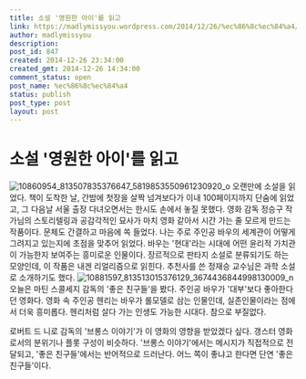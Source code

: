 ```yaml
---
title: 소설 '영원한 아이'를 읽고
link: https://madlymissyou.wordpress.com/2014/12/26/%ec%86%8c%ec%84%a4/
author: madlymissyou
description: 
post_id: 847
created: 2014-12-26 23:34:00
created_gmt: 2014-12-26 14:34:00
comment_status: open
post_name: %ec%86%8c%ec%84%a4
status: publish
post_type: post
layout: post
---
```


# 소설 '영원한 아이'를 읽고

![10860954_813507835376647_5819853550961230920_o](https://madlymissyou.files.wordpress.com/2015/01/10860954_813507835376647_5819853550961230920_o.jpg?w=300) 오랜만에 소설을 읽었다. 책이 도착한 날, 간밤에 첫장을 살짝 넘겨보다가 이내 100페이지까지 단숨에 읽었고, 그 다음날 서울 출장 다녀오면서는 한시도 손에서 놓질 못했다. 영화 감독 정승구 작가님의 스토리텔링과 공감각적인 묘사가 마치 영화 같아서 시간 가는 줄 모르게 만드는 작품이다. 문체도 간결하고 마음에 쏙 들었다. 나는 주로 주인공 바우의 세계관이 어떻게 그려지고 있는지에 초점을 맞추어 읽었다. 바우는 '현대'라는 시대에 어떤 윤리적 가치관이 가능한지 보여주는 흥미로운 인물이다. 장르적으로 판타지 소설로 분류되기도 하는 모양인데, 이 작품은 내겐 리얼리즘으로 읽힌다. 추천사를 쓴 정재승 교수님은 과학 소설로 소개하기도 했다. ![10881597_813513015376129_3674436844998130009_n](https://madlymissyou.files.wordpress.com/2015/01/10881597_813513015376129_3674436844998130009_n.jpg?w=213) 오늘은 마틴 스콜세지 감독의 '좋은 친구들'을 봤다. 주인공 바우가 '대부'보다 좋아한다던 영화다. 영화 속 주인공 헨리는 바우가 롤모델로 삼는 인물인데, 실존인물이라는 점에서 더욱 흥미롭다. 헨리처럼 살다 가는 인생도 가능한 시대다. 참으로 부질없다.

로버트 드 니로 감독의 '브롱스 이야기'가 이 영화의 영향을 받았겠다 싶다. 갱스터 영화로서의 분위기나 플롯 구성이 비슷하다. '브롱스 이야기'에서는 메시지가 직접적으로 전달되고, '좋은 친구들'에서는 반어적으로 드러난다. 어느 쪽이 좋냐고 한다면 단연 '좋은 친구들'이다.
